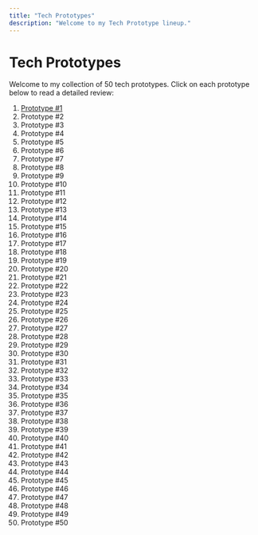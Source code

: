 ```yaml
---
title: "Tech Prototypes"
description: "Welcome to my Tech Prototype lineup."
---
```


# Tech Prototypes

Welcome to my collection of 50 tech prototypes. Click on each prototype below to read a detailed review:


1. [Prototype #1](reviews/prototype1.md)
2. Prototype #2
3. Prototype #3
4. Prototype #4
5. Prototype #5
6. Prototype #6
7. Prototype #7
8. Prototype #8
9. Prototype #9
10. Prototype #10
11. Prototype #11
12. Prototype #12
13. Prototype #13
14. Prototype #14
15. Prototype #15
16. Prototype #16
17. Prototype #17
18. Prototype #18
19. Prototype #19
20. Prototype #20
21. Prototype #21
22. Prototype #22
23. Prototype #23
24. Prototype #24
25. Prototype #25
26. Prototype #26
27. Prototype #27
28. Prototype #28
29. Prototype #29
30. Prototype #30
31. Prototype #31
32. Prototype #32
33. Prototype #33
34. Prototype #34
35. Prototype #35
36. Prototype #36
37. Prototype #37
38. Prototype #38
39. Prototype #39
40. Prototype #40
41. Prototype #41
42. Prototype #42
43. Prototype #43
44. Prototype #44
45. Prototype #45
46. Prototype #46
47. Prototype #47
48. Prototype #48
49. Prototype #49
50. Prototype #50
